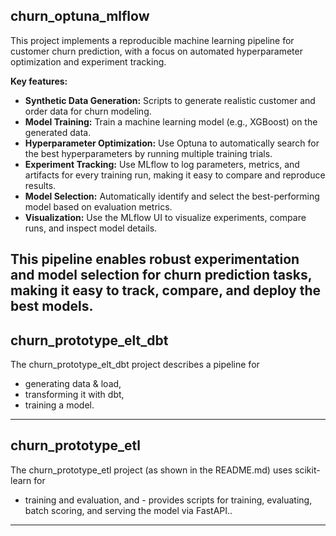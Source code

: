 ## churn_optuna_mlflow

This project implements a reproducible machine learning pipeline for customer churn prediction, with a focus on automated hyperparameter optimization and experiment tracking.

**Key features:**
- **Synthetic Data Generation:** Scripts to generate realistic customer and order data for churn modeling.
- **Model Training:** Train a machine learning model (e.g., XGBoost) on the generated data.
- **Hyperparameter Optimization:** Use Optuna to automatically search for the best hyperparameters by running multiple training trials.
- **Experiment Tracking:** Use MLflow to log parameters, metrics, and artifacts for every training run, making it easy to compare and reproduce results.
- **Model Selection:** Automatically identify and select the best-performing model based on evaluation metrics.
- **Visualization:** Use the MLflow UI to visualize experiments, compare runs, and inspect model details.

This pipeline enables robust experimentation and model selection for churn prediction tasks, making it easy to track, compare, and deploy the best models.
---
## churn_prototype_elt_dbt
The churn_prototype_elt_dbt project describes a pipeline for 
-  generating data & load, 
-  transforming it with dbt, 
-  training a model.
---
## churn_prototype_etl
The churn_prototype_etl project (as shown in the README.md) uses scikit-learn for 
- training and evaluation, and - provides scripts for training, evaluating, batch scoring, and serving the model via FastAPI..
---